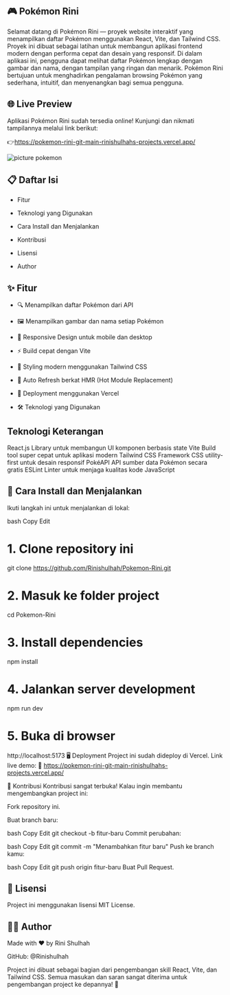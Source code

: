 ## 🎮 Pokémon Rini
Selamat datang di Pokémon Rini — proyek website interaktif yang menampilkan daftar Pokémon menggunakan React, Vite, dan Tailwind CSS.
Proyek ini dibuat sebagai latihan untuk membangun aplikasi frontend modern dengan performa cepat dan desain yang responsif.
Di dalam aplikasi ini, pengguna dapat melihat daftar Pokémon lengkap dengan gambar dan nama, dengan tampilan yang ringan dan menarik.
Pokémon Rini bertujuan untuk menghadirkan pengalaman browsing Pokémon yang sederhana, intuitif, dan menyenangkan bagi semua pengguna.

## 🌐 Live Preview
Aplikasi Pokémon Rini sudah tersedia online!
Kunjungi dan nikmati tampilannya melalui link berikut:

👉https://pokemon-rini-git-main-rinishulhahs-projects.vercel.app/

![picture pokemon](https://github.com/user-attachments/assets/d758f589-bbe2-4ba2-9df5-a54f7c61a88e)



## 📋 Daftar Isi
- Fitur

- Teknologi yang Digunakan


- Cara Install dan Menjalankan

- Kontribusi

- Lisensi

- Author

## ✨ Fitur
- 🔍 Menampilkan daftar Pokémon dari API

- 🖼️ Menampilkan gambar dan nama setiap Pokémon

- 📱 Responsive Design untuk mobile dan desktop

- ⚡ Build cepat dengan Vite

- 🎨 Styling modern menggunakan Tailwind CSS

- 🔄 Auto Refresh berkat HMR (Hot Module Replacement)

- 🚀 Deployment menggunakan Vercel

- 🛠️ Teknologi yang Digunakan

## Teknologi	Keterangan
React.js	 Library untuk membangun UI komponen berbasis state
Vite	 Build tool super cepat untuk aplikasi modern
Tailwind CSS	 Framework CSS utility-first untuk desain responsif
PokéAPI	API  sumber data Pokémon secara gratis
ESLint	 Linter untuk menjaga kualitas kode JavaScript


## 🚀 Cara Install dan Menjalankan
Ikuti langkah ini untuk menjalankan di lokal:

bash
Copy
Edit
# 1. Clone repository ini
git clone https://github.com/Rinishulhah/Pokemon-Rini.git

# 2. Masuk ke folder project
cd Pokemon-Rini

# 3. Install dependencies
npm install

# 4. Jalankan server development
npm run dev

# 5. Buka di browser
http://localhost:5173
🖥️ Deployment
Project ini sudah dideploy di Vercel.
Link live demo:
🔗 https://pokemon-rini-git-main-rinishulhahs-projects.vercel.app/

🤝 Kontribusi
Kontribusi sangat terbuka!
Kalau ingin membantu mengembangkan project ini:

Fork repository ini.

Buat branch baru:

bash
Copy
Edit
git checkout -b fitur-baru
Commit perubahan:

bash
Copy
Edit
git commit -m "Menambahkan fitur baru"
Push ke branch kamu:

bash
Copy
Edit
git push origin fitur-baru
Buat Pull Request.

## 📜 Lisensi
Project ini menggunakan lisensi MIT License.

## 👩‍💻 Author
Made with ❤️ by Rini Shulhah

GitHub: @Rinishulhah



Project ini dibuat sebagai bagian dari pengembangan skill React, Vite, dan Tailwind CSS.
Semua masukan dan saran sangat diterima untuk pengembangan project ke depannya! 🚀

